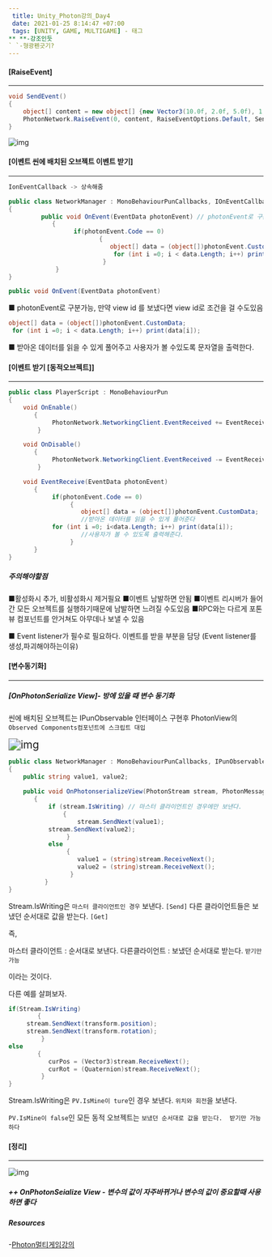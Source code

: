 ```yaml
---
 title: Unity_Photon강의_Day4
 date: 2021-01-25 8:14:47 +07:00
 tags: [UNITY, GAME, MULTIGAME] - 태그
** **-강조인듯
` `-형광펜긋기?
---
```


#### [RaiseEvent]

---

```c#
void SendEvent()
{
    object[] content = new object[] {new Vector3(10.0f, 2.0f, 5.0f), 1, 2, 5, 10 } ;
    PhotonNetwork.RaiseEvent(0, content, RaiseEventOptions.Default, SendOptions.SendUnreliable); // Content부분에 ViewID를 넣으면 특정 뷰만 판단
}
```

![img](https://cdn.discordapp.com/attachments/735007340733923392/803224174977613824/unknown.png)



#### [이벤트 씬에 배치된 오브젝트 이벤트 받기]

---

```c#
IonEventCallback -> 상속해줌 

public class NetworkManager : MonoBehaviourPunCallbacks, IOnEventCallback
{
         public void OnEvent(EventData photonEvent) // photonEvent로 구분가능,만약 view id 를 보냈다면 view id로 조건을 걸 수도있음
            {
                  if(photonEvent.Code == 0)
                         {
                            object[] data = (object[])photonEvent.CustomData;//받아온 데이터를 읽을 수 있게 풀어준다
                             for (int i =0; i < data.Length; i++) print(data[i]);//사용자가 볼 수 있도록 출력해준다.
                          }
             }
}
```

```c#
public void OnEvent(EventData photonEvent) 
```

■ photonEvent로 구분가능, 만약 view id 를 보냈다면 view id로 조건을 걸 수도있음

```c#
object[] data = (object[])photonEvent.CustomData;
 for (int i =0; i < data.Length; i++) print(data[i]);
```

 ■ 받아온 데이터를 읽을 수 있게 풀어주고 사용자가 볼 수있도록 문자열을 출력한다.



#### [이벤트 받기 [동적오브젝트]]

---

```c#
public class PlayerScript : MonoBehaviourPun
{
    void OnEnable()
       {
            PhotonNetwork.NetworkingClient.EventReceived += EventReceive; // 포톤네트워크(이벤트리스너)를 생성
        }

    void OnDisable()
       {
            PhotonNetwork.NetworkingClient.EventReceived -= EventReceive; // 포톤네트워크(이벤트리스너)를 파괴
        }

    void EventReceive(EventData photonEvent)
       {
            if(photonEvent.Code == 0)
                 {
                    object[] data = (object[])photonEvent.CustomData; 
                    //받아온 데이터를 읽을 수 있게 풀어준다
	        for (int i =0; i<data.Length; i++) print(data[i]); 
                    //사용자가 볼 수 있도록 출력해준다.
                 }
       }
}

```

##### 주의해야할점 

■활성화시 추가, 비활성화시 제거필요
■이벤트 남발하면 안됨
■이벤트 리시버가 들어간 모든 오브젝트를 실행하기때문에 남발하면 느려질 수도있음
■RPC와는 다르게 포톤뷰 컴포넌트를 안거쳐도 아무데나 보낼 수 있음

■ Event listener가 필수로 필요하다. 이벤트를 받을 부분을 담당 (Event listener를 생성,파괴해야하는이유)



#### [변수동기화]

---

##### [OnPhotonSerialize View]-  방에 있을 때 변수 동기화

씬에 배치된 오브젝트는 IPunObservable 인터페이스 구현후
PhotonView의 `Observed Components컴포넌트에 스크립트 대입`

<img src="https://cdn.discordapp.com/attachments/735007340733923392/803185658411745281/unknown.png" alt="img" style="zoom:150%;" />

```c#
public class NetworkManager : MonoBehaviourPunCallbacks, IPunObservable
{
    public string value1, value2;
    
    public void OnPhotonserializeView(PhotonStream stream, PhotonMessageInfo info)
       {
           if (stream.IsWriting) // 마스터 클라이언트인 경우에만 보낸다.
               {
                   stream.SendNext(value1);
	       stream.SendNext(value2);
                }
           else
                {
                   value1 = (string)stream.ReceiveNext();
                   value2 = (string)stream.ReceiveNext();
                 }
          }
}
```
Stream.IsWriting은 `마스터 클라이언트인 경우` 보낸다. `[Send]`
다른 클라이언트들은 보냈던 순서대로 값을 받는다.  `[Get]`

즉,

마스터 클라이언트 : 순서대로 보낸다.
다른클라이언트 : 보냈던 순서대로 받는다. `받기만 가능`

이라는 것이다.



다른 예를 살펴보자.

```c#
if(Stream.IsWriting)
        {
	 stream.SendNext(transform.position);
 	 stream.SendNext(transform.rotation);
         }
else
        {
           curPos = (Vector3)stream.ReceiveNext();
           curRot = (Quaternion)stream.ReceiveNext();
         }
}
```

Stream.IsWriting은 `PV.IsMine이 ture`인 경우 보낸다.
`위치와 회전`을 보낸다.

`PV.IsMine이 false`인 모든 동적 오브젝트는
`보냈던 순서대로 값을 받는다.  받기만 가능하다`



#### [정리]

---

![img](https://cdn.discordapp.com/attachments/735007340733923392/803223630825259008/unknown.png)

##### ++ OnPhotonSeialize View - 변수의 값이 자주바뀌거나 변수의 값이 중요할때 사용하면 좋다



##### Resources

-[Photon멀티게임강의](https://www.youtube.com/watch?v=7tjez6oZDlA)